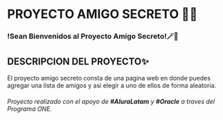 # PROYECTO AMIGO SECRETO 🦹🎉

### !Sean Bienvenidos al Proyecto Amigo Secreto!🪄🎲

## DESCRIPCION DEL PROYECTO✨

El proyecto amigo secreto consta de una pagina web en donde puedes agregar una lista de amigos y asi elegir a uno de ellos de forma aleatoria.

###### Proyecto realizado con el apoyo de **#AluraLatam** y **#Oracle** a traves del Programa ONE.

